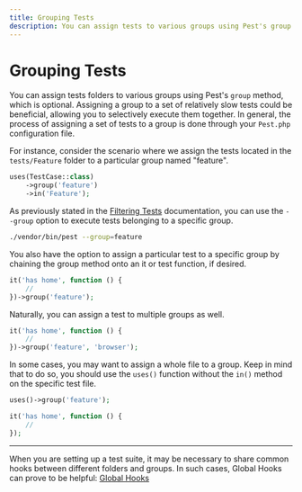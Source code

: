 ```yaml
---
title: Grouping Tests
description: You can assign tests to various groups using Pest's group method, which is optional. Assigning a group to a set of relatively slow tests could be beneficial, allowing you to selectively execute them together.
---
```


# Grouping Tests

You can assign tests folders to various groups using Pest's `group` method, which is optional. Assigning a group to a set of relatively slow tests could be beneficial, allowing you to selectively execute them together. In general, the process of assigning a set of tests to a group is done through your `Pest.php` configuration file.

For instance, consider the scenario where we assign the tests located in the `tests/Feature` folder to a particular group named "feature".

```php
uses(TestCase::class)
    ->group('feature')
    ->in('Feature');
```

As previously stated in the [Filtering Tests](/docs/filtering-tests) documentation, you can use the `--group` option to execute tests belonging to a specific group.

```bash
./vendor/bin/pest --group=feature
```

You also have the option to assign a particular test to a specific group by chaining the group method onto an it or test function, if desired.

```php
it('has home', function () {
    //
})->group('feature');
```

Naturally, you can assign a test to multiple groups as well.

```php
it('has home', function () {
    //
})->group('feature', 'browser');
```

In some cases, you may want to assign a whole file to a group. Keep in mind that to do so, you should use the `uses()` function without the `in()` method on the specific test file.

```php
uses()->group('feature');

it('has home', function () {
    //
});
```

---

When you are setting up a test suite, it may be necessary to share common hooks between different folders and groups. In such cases, Global Hooks can prove to be helpful: [Global Hooks](/docs/global-hooks)
